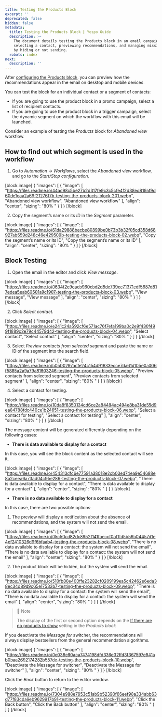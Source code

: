 ```yaml
---
title: Testing the Products Block
excerpt: ''
deprecated: false
hidden: false
metadata:
  title: Testing the Products Block | Yespo Guide
  description: >-
    The document details testing the Products block in an email campaign by
    selecting a contact, previewing recommendations, and managing missing data
    by hiding or not sending.
  robots: index
next:
  description: ''
---
```

After [configuring the Products block](https://docs.yespo.io/docs/product-blocks), you can preview how the recommendations appear in the email on desktop and mobile devices.

You can test the block for an individual contact or a segment of contacts:

- If you are going to use the product block in a promo campaign, select a list of recipient contacts.
- If you are going to use the product block in a trigger campaign, select the dynamic segment on which the workflow with this email will be launched.

Consider an example of testing the _Products_ block for _Abandoned view_ workflow. 

## How to find out which segment is used in the workflow

1. Go to _Automation_ → _Workflows_, select the _Abandoned view_ workflow, and go to the _Start/Stop configuration_.

[block:image]
{
  "images": [
    {
      "image": [
        "https://files.readme.io/44ac98c5be27b2d317fe9c3c5cfe4f2d38ed819af9d60de1caa2a69f21276f7b-testing-the-products-block-201.webp",
        "Abandoned view workflow",
        "Abandoned view workflow"
      ],
      "align": "center",
      "sizing": "80% "
    }
  ]
}
[/block]


2. Copy the segment’s name or its _ID_ in the _Segment_ parameter.

[block:image]
{
  "images": [
    {
      "image": [
        "https://files.readme.io/61da29888becbe80899be0b73b3b32f05cd358d68927ab559d248c46e429509b-testing-the-products-block-02.webp",
        "Copy the segment’s name or its ID",
        "Copy the segment’s name or its ID"
      ],
      "align": "center",
      "sizing": "80% "
    }
  ]
}
[/block]


## Block Testing

1. Open the email in the editor and click _View message_.

[block:image]
{
  "images": [
    {
      "image": [
        "https://files.readme.io/0634f2e9caeb960cbd2d8de739ec71371edf5687d817edea5eab60501a9c1907-testing-the-products-block-03.webp",
        "View message",
        "View message"
      ],
      "align": "center",
      "sizing": "80% "
    }
  ]
}
[/block]


2. Click _Select contact_.

[block:image]
{
  "images": [
    {
      "image": [
        "https://files.readme.io/e241c24a592cf6e571ac76f7efa199ba0c2e9f430f499f1889c2e79c44579d42-testing-the-products-block-04.webp",
        "Select contact",
        "Select contact"
      ],
      "align": "center",
      "sizing": "80% "
    }
  ]
}
[/block]


3. Select _Preview contacts from selected segment_ and paste the name or ID of the segment into the search field.

[block:image]
{
  "images": [
    {
      "image": [
        "https://files.readme.io/b0500297acfe24c154d91833ecce7da61d105e0a006f5885a2a9a79a81603246-testing-the-products-block-05.webp",
        "Preview contacts from selected segment",
        "Preview contacts from selected segment"
      ],
      "align": "center",
      "sizing": "80% "
    }
  ]
}
[/block]


4. Select a contact for testing.

[block:image]
{
  "images": [
    {
      "image": [
        "https://files.readme.io/10da8f8350134cd6ce2a84484ac494e8ba31de55d9ea84788fdc440ce1b24651-testing-the-products-block-06.webp",
        "Select a contact for testing",
        "Select a contact for testing"
      ],
      "align": "center",
      "sizing": "80% "
    }
  ]
}
[/block]


The message content will be generated differently depending on the following cases:

- **There is data available to display for a contact**

In this case, you will see the block content as the selected contact will see it.

[block:image]
{
  "images": [
    {
      "image": [
        "https://files.readme.io/454313dfc6e77591a38018e2cb03ed74ea9e54688e8a2ceea6a73ad04c95e286-testing-the-products-block-07.webp",
        "There is data available to display for a contact",
        "There is data available to display for a contact"
      ],
      "align": "center",
      "sizing": "80% "
    }
  ]
}
[/block]


- **There is no data available to display for a contact**

In this case, there are two possible options:

1. The preview will display a notification about the absence of recommendations, and the system will not send the email.

[block:image]
{
  "images": [
    {
      "image": [
        "https://files.readme.io/05c50cd82dc8952f141faeccf0af1fd5b59b04457d1e4ef2410326d9f6bfaab4-testing-the-products-block-08.webp",
        "There is no data available to display for a contact: the system will not send the email",
        "There is no data available to display for a contact: the system will not send the email"
      ],
      "align": "center",
      "sizing": "80% "
    }
  ]
}
[/block]


2. The product block will be hidden, but the system will send the email.

[block:image]
{
  "images": [
    {
      "image": [
        "https://files.readme.io/510fb80e400ffe23282cf0209199ea5c42462e6eda38ec34d89d9c65e17533b7-testing-the-products-block-09.webp",
        "There is no data available to display for a contact: the system will send the email",
        "There is no data available to display for a contact: the system will send the email"
      ],
      "align": "center",
      "sizing": "80% "
    }
  ]
}
[/block]


> 📘 Note
> 
> The display of the first or second option depends on the [If there are no products to show](https://docs.yespo.io/docs/using-the-products-block#if-there-are-no-products-to-show) setting in the _Products block_

If you deactivate the _Message for_ switcher, the recommendations will always display bestsellers from the general recommendation algorithms.

[block:image]
{
  "images": [
    {
      "image": [
        "https://files.readme.io/0c038e80aca7474198dfd336e32ffd3f367597e941ab0baa2692174282b557de-testing-the-products-block-10.webp",
        "Deactivate the Message for switcher",
        "Deactivate the Message for switcher"
      ],
      "align": "center",
      "sizing": "80% "
    }
  ]
}
[/block]


Click the _Back_ button to return to the editor window.

[block:image]
{
  "images": [
    {
      "image": [
        "https://files.readme.io/7304e988e7953c51ab9b52390f66eef98a334abb63d77f83cda6eb9629917b91-testing-the-products-block-11.webp",
        "Click the Back button",
        "Click the Back button"
      ],
      "align": "center",
      "sizing": "80% "
    }
  ]
}
[/block]